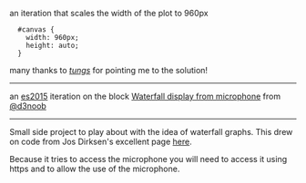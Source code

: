 an iteration that scales the width of the plot to 960px

```
  #canvas {
    width: 960px; 
    height: auto;
  }
```

many thanks to [_tungs_](https://twitter.com/_tungs_) for pointing me to the solution!

---

an [es2015](https://babeljs.io/learn-es2015/) iteration on the block [Waterfall display from microphone](https://bl.ocks.org/d3noob/6760590814296b89574a8999309204b4) from [@d3noob](https://twitter.com/d3noob)

---

Small side project to play about with the idea of waterfall graphs.
This drew on code from Jos Dirksen's excellent page [here](http://www.smartjava.org/content/exploring-html5-web-audio-visualizing-sound).

Because it tries to access the microphone you will need to access it using https and to allow the use of the microphone.